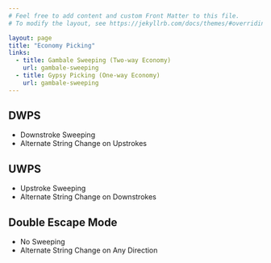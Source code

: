 ```yaml
---
# Feel free to add content and custom Front Matter to this file.
# To modify the layout, see https://jekyllrb.com/docs/themes/#overriding-theme-defaults

layout: page
title: "Economy Picking"
links:
  - title: Gambale Sweeping (Two-way Economy)
    url: gambale-sweeping
  - title: Gypsy Picking (One-way Economy)
    url: gambale-sweeping
---
```


## DWPS

* Downstroke Sweeping
* Alternate String Change on Upstrokes

## UWPS

* Upstroke Sweeping
* Alternate String Change on Downstrokes

## Double Escape Mode

* No Sweeping
* Alternate String Change on Any Direction
